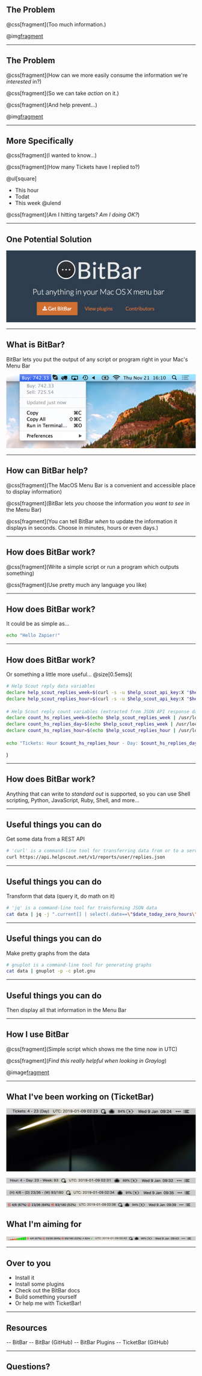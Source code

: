 ## The Problem

@css[fragment](Too much information.)

@img[fragment](https://media.giphy.com/media/3o6gDSdED1B5wjC2Gc/giphy.gif)

---

## The Problem

@css[fragment](How can we more easily consume the information we're *interested* in?)

@css[fragment](So we can take *action* on it.)

@css[fragment](And help prevent...)

@img[fragment](https://media.giphy.com/media/R0kVcQUow2Xtu/giphy.gif)

---

## More Specifically

@css[fragment](I wanted to know...)

@css[fragment](How many Tickets have I replied to?)

@ul[square]
- This hour
- Todat
- This week
@ulend

@css[fragment](Am I hitting targets? *Am I doing OK?*)

---

## One Potential Solution

![BitBar](template/img/bitbar.png)

---

## What is BitBar?

BitBar lets you put the output of any script or program right in your Mac's Menu Bar

![BitBar Preview](template/img/bitbar-preview.png)

---

## How can BitBar help?

@css[fragment](The MacOS Menu Bar is a convenient and accessible place to display information)

@css[fragment](BitBar lets *you* choose the information *you want to see* in the Menu Bar)

@css[fragment](You can tell BitBar *when* to update the information it displays in seconds. Choose in minutes, hours or even days.)

---

## How does BitBar work?

@css[fragment](Write a simple script or run a program which outputs something)

@css[fragment](Use pretty much any language you like)

---

## How does BitBar work?

It could be as simple as...

```bash
echo "Hello Zapier!"
```

---

## How does BitBar work?

Or something a little more useful...
@size[0.5ems](
```bash
# Help Scout reply data variables
declare help_scout_replies_week=$(curl -s -u $help_scout_api_key:X "$help_scout_url?start=$start_date_this_week&end=$end_date_this_week&viewBy=day&user=$help_scout_user_id")
declare help_scout_replies_hour=$(curl -s -u $help_scout_api_key:X "$help_scout_url?start=$start_date_this_hour&end=$end_date_this_hour&viewBy=day&user=$help_scout_user_id")

# Help Scout reply count variables (extracted from JSON API response data using 'jq')
declare count_hs_replies_week=$(echo $help_scout_replies_week | /usr/local/bin/jq -j -s 'map(.current[].replies) | add')
declare count_hs_replies_day=$(echo $help_scout_replies_week | /usr/local/bin/jq -j ".current[] | select(.date==\"$date_today_zero_hours\").replies")
declare count_hs_replies_hour=$(echo $help_scout_replies_hour | /usr/local/bin/jq -j '.current[0].replies')

echo "Tickets: Hour $count_hs_replies_hour - Day: $count_hs_replies_day -  Week: count_hs_replies_week | size=12"
```
)

---

## How does BitBar work?

Anything that can write to *standard out* is supported, so you can use Shell scripting, Python, JavaScript, Ruby, Shell, and more...

---

## Useful things you can do

Get some data from a REST API

```bash
# 'curl' is a command-line tool for transferring data from or to a servers
curl https://api.helpscout.net/v1/reports/user/replies.json
```

---

## Useful things you can do

Transform that data (query it, do math on it)

```bash
# 'jq' is a command-line tool for transforming JSON data
cat data | jq -j ".current[] | select(.date==\"$date_today_zero_hours\").replies"
```

---

## Useful things you can do

Make pretty graphs from the data

```bash
# gnuplot is a command-line tool for generating graphs
cat data | gnuplot -p -c plot.gnu
```

---

## Useful things you can do

Then display all that information in the Menu Bar

---

## How I use BitBar

@css[fragment](Simple script which shows me the time now in UTC)

@css[fragment](*Find this really helpful when looking in Graylog*)

@image[fragment](template/img/timestamp-napkin.png)

---

## What I've been working on (TicketBar)

![TicketNumbers](template/img/ticket-numbers.png)

![TicketBar](template/img/ticket-bar-r2.png)

![TicketBar](template/img/ticket-bar-r3.png)

![TicketBar](template/img/ticket-bar-actual.png)

## What I'm aiming for

![TicketBar](template/img/ticket-bar-mock.png)

---

## Over to you

- Install it
- Install some plugins
- Check out the BitBar docs
- Build something yourself
- Or help me with TicketBar!

---

## Resources

-- BitBar
-- BitBar (GitHub)
-- BitBar Plugins
-- TicketBar (GitHub)

---

## Questions?